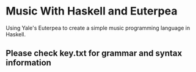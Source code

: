 # Music With Haskell and Euterpea
Using Yale's Euterpea to create a simple music programming language in Haskell.

## Please check key.txt for grammar and syntax information
